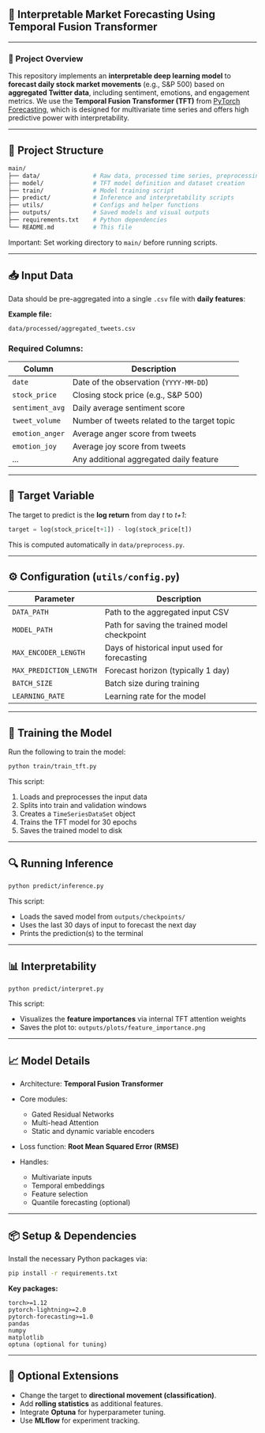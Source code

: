 
## 📘 Interpretable Market Forecasting Using Temporal Fusion Transformer

---

### 🧠 Project Overview

This repository implements an **interpretable deep learning model** to **forecast daily stock market movements** (e.g., S\&P 500) based on **aggregated Twitter data**, including sentiment, emotions, and engagement metrics.
We use the **Temporal Fusion Transformer (TFT)** from [PyTorch Forecasting](https://pytorch-forecasting.readthedocs.io), which is designed for multivariate time series and offers high predictive power with interpretability.

---

## 📁 Project Structure

```bash
main/
├── data/               # Raw data, processed time series, preprocessing script
├── model/              # TFT model definition and dataset creation
├── train/              # Model training script
├── predict/            # Inference and interpretability scripts
├── utils/              # Configs and helper functions
├── outputs/            # Saved models and visual outputs
├── requirements.txt    # Python dependencies
└── README.md           # This file
```
Important: Set working directory to `main/` before running scripts.

---

## 📥 Input Data

Data should be pre-aggregated into a single `.csv` file with **daily features**:

**Example file:**

```
data/processed/aggregated_tweets.csv
```

### Required Columns:

| Column          | Description                                  |
| --------------- | -------------------------------------------- |
| `date`          | Date of the observation (`YYYY-MM-DD`)       |
| `stock_price`   | Closing stock price (e.g., S\&P 500)         |
| `sentiment_avg` | Daily average sentiment score                |
| `tweet_volume`  | Number of tweets related to the target topic |
| `emotion_anger` | Average anger score from tweets              |
| `emotion_joy`   | Average joy score from tweets                |
| ...             | Any additional aggregated daily feature      |

---

## 🎯 Target Variable

The target to predict is the **log return** from day *t* to *t+1*:

```python
target = log(stock_price[t+1]) - log(stock_price[t])
```

This is computed automatically in `data/preprocess.py`.

---

## ⚙️ Configuration (`utils/config.py`)

| Parameter               | Description                                   |
| ----------------------- | --------------------------------------------- |
| `DATA_PATH`             | Path to the aggregated input CSV              |
| `MODEL_PATH`            | Path for saving the trained model checkpoint  |
| `MAX_ENCODER_LENGTH`    | Days of historical input used for forecasting |
| `MAX_PREDICTION_LENGTH` | Forecast horizon (typically 1 day)            |
| `BATCH_SIZE`            | Batch size during training                    |
| `LEARNING_RATE`         | Learning rate for the model                   |

---

## 🚀 Training the Model

Run the following to train the model:

```bash
python train/train_tft.py
```

This script:

1. Loads and preprocesses the input data
2. Splits into train and validation windows
3. Creates a `TimeSeriesDataSet` object
4. Trains the TFT model for 30 epochs
5. Saves the trained model to disk

---

## 🔍 Running Inference

```bash
python predict/inference.py
```

This script:

* Loads the saved model from `outputs/checkpoints/`
* Uses the last 30 days of input to forecast the next day
* Prints the prediction(s) to the terminal

---

## 📊 Interpretability

```bash
python predict/interpret.py
```

This script:

* Visualizes the **feature importances** via internal TFT attention weights
* Saves the plot to: `outputs/plots/feature_importance.png`

---

## 📈 Model Details

* Architecture: **Temporal Fusion Transformer**
* Core modules:

  * Gated Residual Networks
  * Multi-head Attention
  * Static and dynamic variable encoders
* Loss function: **Root Mean Squared Error (RMSE)**
* Handles:

  * Multivariate inputs
  * Temporal embeddings
  * Feature selection
  * Quantile forecasting (optional)

---

## 📦 Setup & Dependencies

Install the necessary Python packages via:

```bash
pip install -r requirements.txt
```

**Key packages:**

```
torch>=1.12
pytorch-lightning>=2.0
pytorch-forecasting>=1.0
pandas
numpy
matplotlib
optuna (optional for tuning)
```

---

## 🧪 Optional Extensions

* Change the target to **directional movement (classification)**.
* Add **rolling statistics** as additional features.
* Integrate **Optuna** for hyperparameter tuning.
* Use **MLflow** for experiment tracking.
